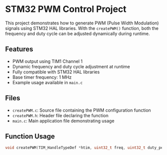 # STM32 PWM Control Project

This project demonstrates how to generate PWM (Pulse Width Modulation) signals using STM32 HAL libraries. With the `createPWM()` function, both the frequency and duty cycle can be adjusted dynamically during runtime.

## Features

- PWM output using TIM1 Channel 1  
- Dynamic frequency and duty cycle adjustment at runtime  
- Fully compatible with STM32 HAL libraries  
- Base timer frequency: 1 MHz  
- Example usage available in `main.c`  

## Files

- `createPWM.c`: Source file containing the PWM configuration function  
- `createPWM.h`: Header file declaring the function  
- `main.c`: Main application file demonstrating usage  

## Function Usage

```c
void createPWM(TIM_HandleTypeDef *htim, uint32_t freq, uint32_t duty_percent);
